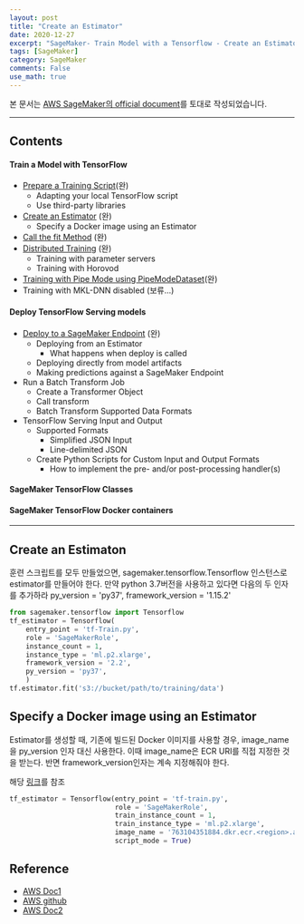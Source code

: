 ```yaml
---
layout: post
title: "Create an Estimator"
date: 2020-12-27
excerpt: "SageMaker- Train Model with a Tensorflow - Create an Estimator"
tags: [SageMaker]
category: SageMaker
comments: False
use_math: true
---
```


본 문서는 [AWS SageMaker의 official document](https://sagemaker.readthedocs.io/en/stable/frameworks/tensorflow/using_tf.html#train-a-model-with-tensorflow)를 토대로 작성되었습니다.

- - -

## Contents

#### Train a Model with TensorFlow
* [Prepare a Training Script](https://github.com/silverstar0727/AWS-SageMaker-Docs/blob/main/sagemaker/2020-12-26-SageMaker_01.md)(완)
  * Adapting your local TensorFlow script
  * Use third-party libraries
* [Create an Estimator](https://github.com/silverstar0727/AWS-SageMaker-Docs/blob/main/sagemaker/2020-12-27-SageMaker_02.md) (완)
  * Specify a Docker image using an Estimator
* [Call the fit Method](https://github.com/silverstar0727/AWS-SageMaker-Docs/blob/main/sagemaker/2020-12-28-SageMaker_03.md) (완)
* [Distributed Training](https://github.com/silverstar0727/AWS-SageMaker-Docs/blob/main/sagemaker/2020-12-29-SageMaker_04.md) (완)
  * Training with parameter servers
  * Training with Horovod
* [Training with Pipe Mode using PipeModeDataset](https://github.com/silverstar0727/AWS-SageMaker-Docs/blob/main/sagemaker/2020-12-30-SageMaker_05.md)(완)
* Training with MKL-DNN disabled (보류...)

#### Deploy TensorFlow Serving models
* [Deploy to a SageMaker Endpoint](https://github.com/silverstar0727/AWS-SageMaker-Docs/blob/main/sagemaker/2020-12-31-SageMaker_07.md) (완)
  * Deploying from an Estimator
    * What happens when deploy is called
  * Deploying directly from model artifacts
  * Making predictions against a SageMaker Endpoint
* Run a Batch Transform Job
  * Create a Transformer Object
  * Call transform
  * Batch Transform Supported Data Formats
* TensorFlow Serving Input and Output
  * Supported Formats
    * Simplified JSON Input
    * Line-delimited JSON
  * Create Python Scripts for Custom Input and Output Formats
    * How to implement the pre- and/or post-processing handler(s)
    
#### SageMaker TensorFlow Classes

#### SageMaker TensorFlow Docker containers

- - -

## Create an Estimaton
훈련 스크립트를 모두 만들었으면, sagemaker.tensorflow.Tensorflow 인스턴스로 estimator를 만들어야 한다.
만약 python 3.7버전을 사용하고 있다면 다음의 두 인자를 추가하라 py_version = 'py37', framework_version = '1.15.2'

~~~python
from sagemaker.tensorflow import Tensorflow
tf_estimator = Tensorflow(
    entry_point = 'tf-Train.py',
    role = 'SageMakerRole',
    instance_count = 1,
    instance_type = 'ml.p2.xlarge',
    framework_version = '2.2',
    py_version = 'py37',
    )
tf.estimator.fit('s3://bucket/path/to/training/data')
~~~

## Specify a Docker image using an Estimator
Estimator를 생성할 때, 기존에 빌드된 Docker 이미지를 사용할 경우, image_name을 py_version 인자 대신 사용한다. 
이때 image_name은 ECR URI를 직접 지정한 것을 받는다.
반면 framework_version인자는 계속 지정해줘야 한다.

해당 [링크](https://docs.aws.amazon.com/sagemaker/latest/dg/docker-containers.html)를 참조

~~~python
tf_estimator = Tensorflow(entry_point = 'tf-train.py',
                          role = 'SageMakerRole',
                          train_instance_count = 1,
                          train_instance_type = 'ml.p2.xlarge',
                          image_name = '763104351884.dkr.ecr.<region>.amazonaws.com/<framework>-<job type>:<framework version>-<cpu/gpu>-<python version>-ubuntu18.04',
                          script_mode = True)
~~~

## Reference
* [AWS Doc1](https://docs.aws.amazon.com/sagemaker/latest/dg/adapt-inference-container.html)
* [AWS github](https://github.com/aws/amazon-sagemaker-examples/blob/master/sagemaker-debugger/build_your_own_container_with_debugger/debugger_byoc.ipynb)
* [AWS Doc2](https://aws.amazon.com/ko/blogs/machine-learning/bring-your-own-pre-trained-mxnet-or-tensorflow-models-into-amazon-sagemaker/)
